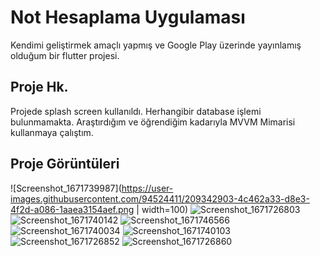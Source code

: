 # Not Hesaplama Uygulaması

Kendimi geliştirmek amaçlı yapmış ve Google Play üzerinde yayınlamış olduğum bir flutter projesi. 

## Proje Hk.
Projede splash screen kullanıldı.
Herhangibir database işlemi bulunmamakta.
Araştırdığım ve öğrendiğim kadarıyla MVVM Mimarisi kullanmaya çalıştım.

## Proje Görüntüleri

![Screenshot_1671739987](https://user-images.githubusercontent.com/94524411/209342903-4c462a33-d8e3-4f2d-a086-1aaea3154aef.png | width=100)
![Screenshot_1671726803](https://user-images.githubusercontent.com/94524411/209342940-19352710-7882-4e31-bb71-902a424a8586.png)
![Screenshot_1671740142](https://user-images.githubusercontent.com/94524411/209342943-6230e0d2-71e6-4a14-901c-d06ba80f3844.png)
![Screenshot_1671746566](https://user-images.githubusercontent.com/94524411/209342946-e81b3d20-e744-424e-8bf8-24a980f12413.png)
![Screenshot_1671740034](https://user-images.githubusercontent.com/94524411/209342949-a24a26d3-9388-4d38-bc00-36ced23a8dde.png)
![Screenshot_1671740103](https://user-images.githubusercontent.com/94524411/209342952-201bee37-c88d-420b-81bd-3a4570480d44.png)
![Screenshot_1671726852](https://user-images.githubusercontent.com/94524411/209342955-e3f623fb-1538-4f04-b090-6d31e0a00565.png)
![Screenshot_1671726860](https://user-images.githubusercontent.com/94524411/209342956-e2574dc6-ebaa-4918-b10b-287c49ae45df.png)



